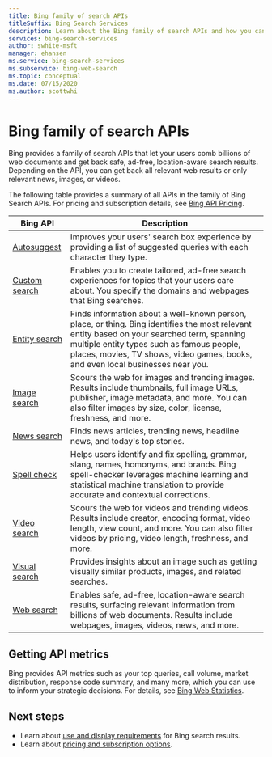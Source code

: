 ```yaml
---
title: Bing family of search APIs
titleSuffix: Bing Search Services
description: Learn about the Bing family of search APIs and how you can enable internet searches in your apps and services.  
services: bing-search-services
author: swhite-msft
manager: ehansen
ms.service: bing-search-services
ms.subservice: bing-web-search
ms.topic: conceptual
ms.date: 07/15/2020
ms.author: scottwhi
---
```


# Bing family of search APIs

Bing provides a family of search APIs that let your users comb billions of web documents and get back safe, ad-free, location-aware search results. Depending on the API, you can get back all relevant web results or only relevant news, images, or videos.

The following table provides a summary of all APIs in the family of Bing Search APIs. For pricing and subscription details, see <a href="https://aka.ms/bingsearchapipricing" target="_blank">Bing API Pricing</a>.

|Bing API|Description
|-|-
|[Autosuggest](../bing-autosuggest/overview.md)|Improves your users' search box experience by providing a list of suggested queries with each character they type. 
|[Custom search](../bing-custom-search/overview.md)|Enables you to create tailored, ad-free search experiences for topics that your users care about. You specify the domains and webpages that Bing searches.
|[Entity search](../bing-entity-search/overview.md)|Finds information about a well-known person, place, or thing. Bing identifies the most relevant entity based on your searched term, spanning multiple entity types such as famous people, places, movies, TV shows, video games, books, and even local businesses near you.
|[Image search](../bing-image-search/overview.md)|Scours the web for images and trending images. Results include thumbnails, full image URLs, publisher, image metadata, and more. You can also filter images by size, color, license, freshness, and more.   
|[News search](../bing-news-search/overview.md)|Finds news articles, trending news, headline news, and today's top stories.
|[Spell check](../bing-spell-check/overview.md)|Helps users identify and fix spelling, grammar, slang, names, homonyms, and brands. Bing spell-checker leverages machine learning and statistical machine translation to provide accurate and contextual corrections.
|[Video search](../bing-video-search/overview.md)|Scours the web for videos and trending videos. Results include creator, encoding format, video length, view count, and more. You can also filter videos by pricing, video length, freshness, and more.
|[Visual search](../bing-visual-search/overview.md)|Provides insights about an image such as getting visually similar products, images, and related searches.
|[Web search](overview.md)|Enables safe, ad-free, location-aware search results, surfacing relevant information from billions of web documents. Results include webpages, images, videos, news, and more.


## Getting API metrics

Bing provides API metrics such as your top queries, call volume, market distribution, response code summary, and many more, which you can use to inform your strategic decisions. For details, see [Bing Web Statistics](bing-web-stats.md).


## Next steps

- Learn about [use and display requirements](use-display-requirements.md) for Bing search results.  
- Learn about <a href="https://aka.ms/bingsearchapipricing" target="_blank">pricing and subscription options</a>.
